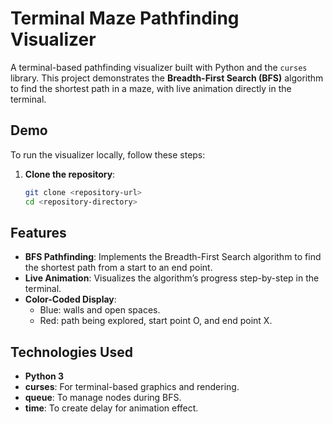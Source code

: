 # Terminal Maze Pathfinding Visualizer

A terminal-based pathfinding visualizer built with Python and the `curses` library. This project demonstrates the **Breadth-First Search (BFS)** algorithm to find the shortest path in a maze, with live animation directly in the terminal.

## Demo

To run the visualizer locally, follow these steps:

1. **Clone the repository**:
   ```bash
   git clone <repository-url>
   cd <repository-directory>


## Features
- **BFS Pathfinding**: Implements the Breadth-First Search algorithm to find the shortest path from a start to an end point.
- **Live Animation**: Visualizes the algorithm’s progress step-by-step in the terminal.
- **Color-Coded Display**:
  - Blue: walls and open spaces. 
  - Red: path being explored, start point O, and end point X. 



## Technologies Used
- ****Python** 3**
- **curses**: For terminal-based graphics and rendering.
- **queue**: To manage nodes during BFS.
- **time**: To create delay for animation effect.

